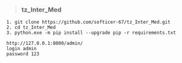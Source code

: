 > ### tz_Inter_Med


    1. git clone https://github.com/softicer-67/tz_Inter_Med.git
    2. cd tz_Inter_Med
    3. python.exe -m pip install --upgrade pip -r requirements.txt

    http://127.0.0.1:8000/admin/
    login admin
    password 123
